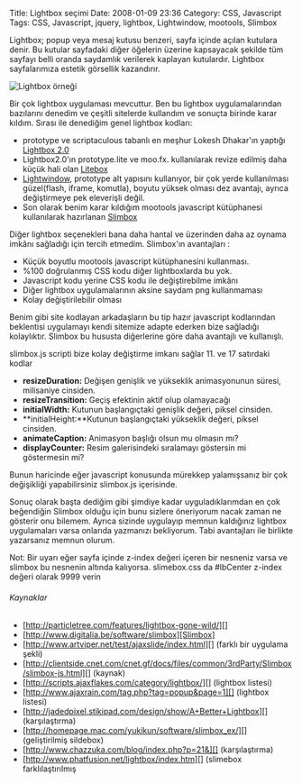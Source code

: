 Title: Lightbox seçimi
Date: 2008-01-09 23:36
Category: CSS, Javascript
Tags: CSS, Javascript, jquery, lightbox, Lightwindow, mootools, Slimbox

Lightbox; popup veya mesaj kutusu benzeri, sayfa içinde açılan kutulara
denir. Bu kutular sayfadaki diğer öğelerin üzerine kapsayacak şekilde
tüm sayfayı belli oranda saydamlık verilerek kaplayan kutulardır.
Lightbox sayfalarımıza estetik görsellik kazandırır.

<!--more-->

![Lightbox örneği][]

Bir çok lightbox uygulaması mevcuttur. Ben bu lightbox uygulamalarından
bazılarını denedim ve çeşitli sitelerde kullandım ve sonuçta birinde
karar kıldım. Sırası ile denediğim genel lightbox kodları:

-   prototype ve scriptaculous tabanlı en meşhur Lokesh Dhakar'ın
    yaptığı [Lightbox 2.0][]
-   Lightbox2.0'ın prototype.lite ve moo.fx. kullanılarak revize edilmiş
    daha küçük hali olan [Litebox][]
-   [Lightwindow][], prototype alt yapısını kullanıyor, bir çok yerde
    kullanılması güzel(flash, iframe, komutla), boyutu yüksek olması dez
    avantajı, ayrıca değiştirmeye pek eleverişli değil.
-   Son olarak benim karar kıldığım mootools javascript kütüphanesi
    kullanılarak hazırlanan [Slimbox][]

Diğer lightbox seçenekleri bana daha hantal ve üzerinden daha az oynama
imkânı sağladığı için tercih etmedim. Slimbox'ın avantajları :

-   Küçük boyutlu mootools javascript kütüphanesini kullanması.
-   %100 doğrulanmış CSS kodu diğer lightboxlarda bu yok.
-   Javascript kodu yerine CSS kodu ile değiştirebilme imkânı
-   Diğer lightbox uygulamalarının aksine saydam png kullanmaması
-   Kolay değiştirilebilir olması

Benim gibi site kodlayan arkadaşların bu tip hazır javascript
kodlarından beklentisi uygulamayı kendi sitemize adapte ederken bize
sağladığı kolaylıktır. Slimbox bu hususta diğerlerine göre daha
avantajlı ve kullanışlı.

slimbox.js scripti bize kolay değiştirme imkanı sağlar 11. ve 17
satırdaki kodlar

-   **resizeDuration:** Değişen genişlik ve yükseklik animasyonunun
    süresi, milisaniye cinsiden.
-   **resizeTransition:** Geçiş efektinin aktif olup olamayacağı
-   **initialWidth:** Kutunun başlangıçtaki genişlik değeri, piksel
    cinsiden.
-   **initialHeight:**Kutunun başlangıçtaki yükseklik değeri, piksel
    cinsiden.
-   **animateCaption:** Animasyon başlığı olsun mu olmasın mı?
-   **displayCounter:** Resim galerisindeki sıralamayı göstersin mi
    göstermesin mi?

Bunun haricinde eğer javascript konusunda mürekkep yalamışsanız bir çok
değişikliği yapabilirsiniz slimbox.js içerisinde.

Sonuç olarak başta dediğim gibi şimdiye kadar uyguladıklarımdan en çok
beğendiğin Slimbox olduğu için bunu sizlere öneriyorum nacak zaman ne
gösterir onu bilemem. Ayrıca sizinde uygulayıp memnun kaldığınız
lightbox uygulamaları varsa onlarıda yazmanızı bekliyorum. Tabi
avantajları ile birlikte yazarsanız memnun olurum.

Not: Bir uyarı eğer sayfa içinde z-index değeri içeren bir nesneniz
varsa ve slimbox bu nesnenin altında kalıyorsa. slimebox.css da
#lbCenter z-index değeri olarak 9999 verin

###### Kaynaklar

-   [http://particletree.com/features/lightbox-gone-wild/][]  
-   [http://www.digitalia.be/software/slimbox][Slimbox]  
-   [http://www.artviper.net/test/ajaxslide/index.html][] (farklı bir
    uygulama şekli)
-   [http://clientside.cnet.com/cnet.gf/docs/files/common/3rdParty/Slimbox/slimbox-js.html][]
    (kaynak)
-   [http://scripts.ajaxflakes.com/category/lightbox/][] (lightbox
    listesi)
-   [http://www.ajaxrain.com/tag.php?tag=popup&page=1][] (lightbox
    listesi)
-   [http://jadedpixel.stikipad.com/design/show/A+Better+Lightbox][]
    (karşılaştırma)
-   [http://homepage.mac.com/yukikun/software/slimbox_ex/][]
    (geliştirilmiş sildebox)
-   [http://www.chazzuka.com/blog/index.php?p=21&][] (karşılaştırma)
-   [http://www.phatfusion.net/lightbox/index.htm][] (slimebox
    farklılaştırılmış

</p>

  [Lightbox örneği]: /images/lightbox.gif
  [Lightbox 2.0]: http://www.huddletogether.com/projects/lightbox2
  [Litebox]: http://www.doknowevil.net/litebox/
  [Lightwindow]: http://stickmanlabs.com/lightwindow/
  [Slimbox]: http://www.digitalia.be/software/slimbox
  [http://particletree.com/features/lightbox-gone-wild/]: http://particletree.com/features/lightbox-gone-wild/
  [http://www.artviper.net/test/ajaxslide/index.html]: http://www.artviper.net/test/ajaxslide/index.html
  [http://clientside.cnet.com/cnet.gf/docs/files/common/3rdParty/Slimbox/slimbox-js.html]: http://clientside.cnet.com/cnet.gf/docs/files/common/3rdParty/Slimbox/slimbox-js.html
  [http://scripts.ajaxflakes.com/category/lightbox/]: http://scripts.ajaxflakes.com/category/lightbox/
  [http://www.ajaxrain.com/tag.php?tag=popup&page=1]: http://www.ajaxrain.com/tag.php?tag=popup&page=1
  [http://jadedpixel.stikipad.com/design/show/A+Better+Lightbox]: http://jadedpixel.stikipad.com/design/show/A+Better+Lightbox
  [http://homepage.mac.com/yukikun/software/slimbox_ex/]: http://homepage.mac.com/yukikun/software/slimbox_ex/
  [http://www.chazzuka.com/blog/index.php?p=21&]: http://www.chazzuka.com/blog/index.php?p=21&
  [http://www.phatfusion.net/lightbox/index.htm]: http://www.phatfusion.net/lightbox/index.htm
